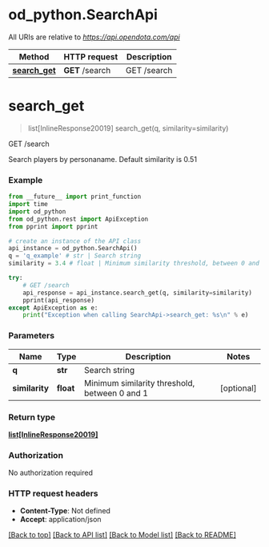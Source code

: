 # od_python.SearchApi

All URIs are relative to *https://api.opendota.com/api*

Method | HTTP request | Description
------------- | ------------- | -------------
[**search_get**](SearchApi.md#search_get) | **GET** /search | GET /search


# **search_get**
> list[InlineResponse20019] search_get(q, similarity=similarity)

GET /search

Search players by personaname. Default similarity is 0.51

### Example 
```python
from __future__ import print_function
import time
import od_python
from od_python.rest import ApiException
from pprint import pprint

# create an instance of the API class
api_instance = od_python.SearchApi()
q = 'q_example' # str | Search string
similarity = 3.4 # float | Minimum similarity threshold, between 0 and 1 (optional)

try: 
    # GET /search
    api_response = api_instance.search_get(q, similarity=similarity)
    pprint(api_response)
except ApiException as e:
    print("Exception when calling SearchApi->search_get: %s\n" % e)
```

### Parameters

Name | Type | Description  | Notes
------------- | ------------- | ------------- | -------------
 **q** | **str**| Search string | 
 **similarity** | **float**| Minimum similarity threshold, between 0 and 1 | [optional] 

### Return type

[**list[InlineResponse20019]**](InlineResponse20019.md)

### Authorization

No authorization required

### HTTP request headers

 - **Content-Type**: Not defined
 - **Accept**: application/json

[[Back to top]](#) [[Back to API list]](../README.md#documentation-for-api-endpoints) [[Back to Model list]](../README.md#documentation-for-models) [[Back to README]](../README.md)

